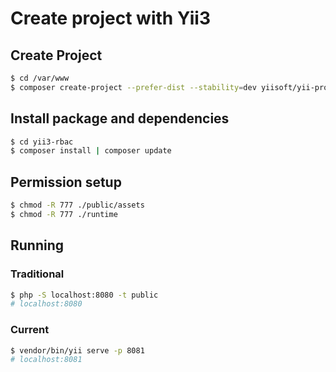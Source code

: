 # Create project with Yii3

## Create Project
```bash
$ cd /var/www
$ composer create-project --prefer-dist --stability=dev yiisoft/yii-project-template yii3-rbac
```

## Install package and dependencies
```bash
$ cd yii3-rbac
$ composer install | composer update
```

## Permission setup
```bash
$ chmod -R 777 ./public/assets
$ chmod -R 777 ./runtime
```

## Running
### Traditional
```bash
$ php -S localhost:8080 -t public
# localhost:8080
```
### Current
```bash
$ vendor/bin/yii serve -p 8081
# localhost:8081
```